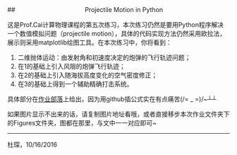 
##　　　　 　　　　　　　Projectile Motion in Python

这是Prof.Cai计算物理课程的第五次练习，本次练习仍然是要用Python程序解决一个数值模拟问题（projectile motion），具体的代码实现方法仍然采用欧拉法，展示则采用matplotlib绘图工具。在本次练习中，你将看到：

 1. 二维抛体运动：由发射角和初速度决定的炮弹的飞行轨迹问题；
 2. 在1的基础上引入风阻的炮弹飞行轨迹；
 3. 在2的基础上引入随海拔高度变化的空气密度修正；
 4. 在3的基础上得到一个辅助精确打击系统。

具体部分在[作业部落](https://www.zybuluo.com/Chenducvke/note/532979)上给出，因为用github插公式实在有点痛苦(/= _ =)/~┴┴ 

如果图片显示不出来的话，请复制图片地址看哦，或者直接移步本次作业文件夹下的Figures文件夹，图都在那里，与文中一一对应即可~

***
杜琛，10/16/2016


